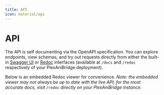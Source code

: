 ```yaml
---
title: API
icon: material/api
---
```


# API

The API is self documenting via the OpenAPI specification. You can explore endpoints, view schemas, and try out requests directly from either the built-in [Swagger UI](https://swagger.io/tools/swagger-ui/) or [Redoc](https://redocly.github.io/redoc/) interfaces (available at `/docs` and `/redoc` respectively of your PlexAniBridge deployment).

Below is an embedded Redoc viewer for convenience. _Note: the embedded viewer may not always be up to date with the live API; for the most accurate docs, visit `/redoc` directly on your PlexAniBridge instance._

<redoc src="./openapi.json" />
